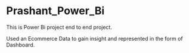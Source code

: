 # Prashant_Power_Bi
This is Power Bi project end to end project.

Used an Ecommerce Data to gain insight and represented in the form of  Dashboard.
